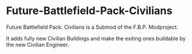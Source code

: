 # Future-Battlefield-Pack-Civilians
Future Battlefield Pack: Civilians is a Submod of the F.B.P. Modproject. 

It adds fully new Civilian Buildings and make the exiting ones buildable by the new Civilian Engineer.
